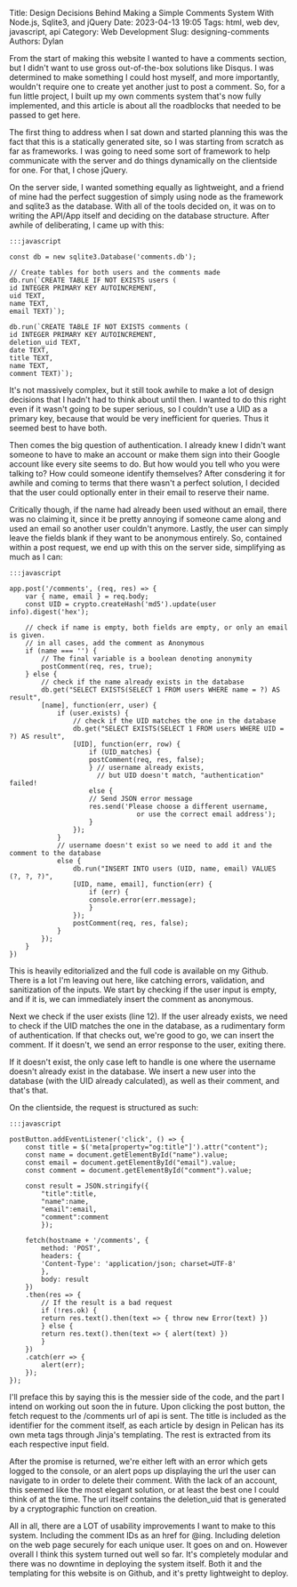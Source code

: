 Title: Design Decisions Behind Making a Simple Comments System With Node.js, Sqlite3, and jQuery
Date: 2023-04-13 19:05
Tags: html, web dev, javascript, api
Category: Web Development
Slug: designing-comments
Authors: Dylan

From the start of making this website I wanted to have a comments section, but I didn't want to use gross out-of-the-box solutions like Disqus. I was determined to make something I could host myself, and more importantly, wouldn't require one to create yet another just to post a comment. So, for a fun little project, I built up my own comments system that's now fully implemented, and this article is about all the roadblocks that needed to be passed to get here.

The first thing to address when I sat down and started planning this was the fact that this is a statically generated site, so I was starting from scratch as far as frameworks. I was going to need some sort of framework to help communicate with the server and do things dynamically on the clientside for one. For that, I chose jQuery. 

On the server side, I wanted something equally as lightweight, and a friend of mine had the perfect suggestion of simply using node as the framework and sqlite3 as the database. With all of the tools decided on, it was on to writing the API/App itself and deciding on the database structure. After awhile of deliberating, I came up with this:

    :::javascript
    
    const db = new sqlite3.Database('comments.db');

    // Create tables for both users and the comments made
    db.run(`CREATE TABLE IF NOT EXISTS users (
    id INTEGER PRIMARY KEY AUTOINCREMENT, 
    uid TEXT, 
    name TEXT, 
    email TEXT)`);

    db.run(`CREATE TABLE IF NOT EXISTS comments (
    id INTEGER PRIMARY KEY AUTOINCREMENT,
    deletion_uid TEXT,
    date TEXT,
    title TEXT,
    name TEXT,
    comment TEXT)`);

It's not massively complex, but it still took awhile to make a lot of design decisions that I hadn't had to think about until then. I wanted to do this right even if it wasn't going to be super serious, so I couldn't use a UID as a primary key, because that would be very inefficient for queries. Thus it seemed best to have both.

Then comes the big question of authentication. I already knew I didn't want someone to have to make an account or make them sign into their Google account like every site seems to do. But how would you tell who you were talking to? How could someone identify themselves? After consdering it for awhile and coming to terms that there wasn't a perfect solution, I decided that the user could optionally enter in their email to reserve their name. 

Critically though, if the name had already been used without an email, there was no claiming it, since it be pretty annoying if someone came along and used an email so another user couldn't anymore. Lastly, the user can simply leave the fields blank if they want to be anonymous entirely. So, contained within a post request, we end up with this on the server side, simplifying as much as I can:

    :::javascript

    app.post('/comments', (req, res) => {
        var { name, email } = req.body;
        const UID = crypto.createHash('md5').update(user info).digest('hex');

        // check if name is empty, both fields are empty, or only an email is given. 
        // in all cases, add the comment as Anonymous
        if (name === '') {
            // The final variable is a boolean denoting anonymity 
            postComment(req, res, true);
        } else {
            // check if the name already exists in the database
            db.get("SELECT EXISTS(SELECT 1 FROM users WHERE name = ?) AS result", 
            [name], function(err, user) {
                if (user.exists) {
                    // check if the UID matches the one in the database
                    db.get("SELECT EXISTS(SELECT 1 FROM users WHERE UID = ?) AS result", 
                    [UID], function(err, row) {
                        if (UID_matches) {
                        postComment(req, res, false);
                        } // username already exists, 
                          // but UID doesn't match, "authentication" failed!
                        else {
                        // Send JSON error message
                        res.send('Please choose a different username, 
                                    or use the correct email address');
                        }
                    });
                } 
                // username doesn't exist so we need to add it and the comment to the database
                else {
                    db.run("INSERT INTO users (UID, name, email) VALUES (?, ?, ?)", 
                    [UID, name, email], function(err) {
                        if (err) {
                        console.error(err.message);
                        } 
                    });
                    postComment(req, res, false);
                }
            });
        }
    })

This is heavily editorialized and the full code is available on my Github. There is a lot I'm leaving out here, like catching errors, validation, and sanitization of the inputs. We start by checking if the user input is empty, and if it is, we can immediately insert the comment as anonymous. 

Next we check if the user exists (line 12). If the user already exists, we need to check if the UID matches the one in the database, as a rudimentary form of authentication. If that checks out, we're good to go, we can insert the comment. If it doesn't, we send an error response to the user, exiting there.

If it doesn't exist, the only case left to handle is one where the username doesn't already exist in the database. We insert a new user into the database (with the UID already calculated), as well as their comment, and that's that.

On the clientside, the request is structured as such:

    :::javascript

    postButton.addEventListener('click', () => {
        const title = $('meta[property="og:title"]').attr("content");
        const name = document.getElementById("name").value;
        const email = document.getElementById("email").value;
        const comment = document.getElementById("comment").value;
        
        const result = JSON.stringify({ 
            "title":title, 
            "name":name, 
            "email":email, 
            "comment":comment 
            });
        
        fetch(hostname + '/comments', {
            method: 'POST',
            headers: {
            'Content-Type': 'application/json; charset=UTF-8'
            },
            body: result
        })
        .then(res => {
            // If the result is a bad request
            if (!res.ok) {
            return res.text().then(text => { throw new Error(text) })
            } else {
            return res.text().then(text => { alert(text) })
            }
        })
        .catch(err => {
            alert(err);
        });
    });

I'll preface this by saying this is the messier side of the code, and the part I intend on working out soon the in future. Upon clicking the post button, the fetch request to the /comments url of api is sent. The title is included as the identifier for the comment itself, as each article by design in Pelican has its own meta tags through Jinja's templating. The rest is extracted from its each respective input field. 

After the promise is returned, we're either left with an error which gets logged to the console, or an alert pops up displaying the url the user can navigate to in order to delete their comment. With the lack of an account, this seemed like the most elegant solution, or at least the best one I could think of at the time. The url itself contains the deletion_uid that is generated by a cryptographic function on creation. 

All in all, there are a LOT of usability improvements I want to make to this system. Including the comment IDs as an href for @ing. Including deletion on the web page securely for each unique user. It goes on and on. However overall I think this system turned out well so far. It's completely modular and there was no downtime in deploying the system itself. Both it and the templating for this website is on Github, and it's pretty lightweight to deploy.